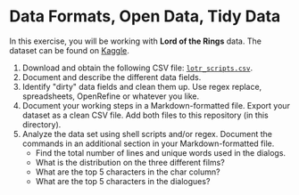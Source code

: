 # Data Formats, Open Data, Tidy Data

In this exercise, you will be working with **Lord of the Rings** data. The dataset can be found on [Kaggle](https://www.kaggle.com/paultimothymooney/lord-of-the-rings-data). 

1. Download and obtain the following CSV file: [`lotr_scripts.csv`](https://www.kaggle.com/datasets/paultimothymooney/lord-of-the-rings-data?select=lotr_scripts.csv). 
2. Document and describe the different data fields.
3. Identify "dirty" data fields and clean them up. Use regex replace, spreadsheets, OpenRefine or whatever you like. 
4. Document your working steps in a Markdown-formatted file. Export your dataset as a clean CSV file. Add both files to this repository (in this directory). 
5. Analyze the data set using shell scripts and/or regex. Document the commands in an additional section in your Markdown-formatted file. 
    * Find the total number of lines and unique words used in the dialogs. 
    * What is the distribution on the three different films? 
    * What are the top 5 characters in the char column?
    * What are the top 5 characters in the dialogues?
